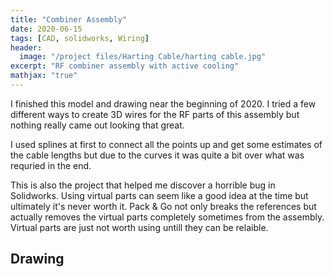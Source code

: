 ```yaml
---
title: "Combiner Assembly"
date: 2020-06-15
tags: [CAD, solidworks, Wiring]
header:
  image: "/project files/Harting Cable/harting cable.jpg"
excerpt: "RF combiner assembly with active cooling"
mathjax: "true"
---
```


I finished this model and drawing near the beginning of 2020. I tried a few different ways to create 3D wires for the RF parts of this assembly but nothing really came out looking that great.

I used splines at first to connect all the points up and get some estimates of the cable lengths but due to the curves it was quite a bit over what was requried in the end.

This is also the project that helped me discover a horrible bug in Solidworks. Using virtual parts can seem like a good idea at the time but ultimately it's never worth it. Pack & Go not only breaks the references but actually removes the virtual parts completely sometimes from the assembly. Virtual parts are just not worth using untill they can be relaible.



## Drawing


<div id="Combiner" style="width: 100%; height: 100%"></div>

<script src="/assets/js/pdfobject.js"></script>
<script>PDFObject.embed("/project files/Combiner/Combiner Assembly.pdf", "#Combiner");</script>

I'm pretty happy with how this drawing turned out. I made some adjustments from some feedback I got after a technician built one and that can be seen on the last page. The length's of the cables and how much to cut back each section is so much clearer to see then my original implemntaion. I tried to describe the amounts in detail views but it did just come across as quite messy. Sometimes simplicity is key in achieving a universally understandable drawing.

Why the line weights look weird on page seven I'm not sure but strangely the drawing prints fine. Might be another weird quirk of Solidworks.


## Model


<html>
  <iframe scrolling='no' frameborder='0' allowfullscreen='true' src='https://www.3dcontentcentral.com/external-site-embed.aspx?format=3D&catalogid=171&modelid=1353351&width=250&height=250&edraw=true' name='PreviewFrame3D' id='PreviewFrame3D' width='800' height='600'></iframe><br/><a href='https://www.3dcontentcentral.com/download-model.aspx?catalogid=171&id=1353351'>Download</a>
</html>
